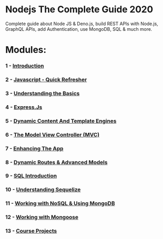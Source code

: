 # Nodejs The Complete Guide 2020

Complete guide about Node JS & Deno.js, build REST APIs with Node.js, GraphQL APIs, add Authentication, use MongoDB, SQL & much more.

# Modules:

### 1 - [Introduction](https://gitlab.com/mdLima0/nodejs-the-complete-guide-2020/-/tree/express-js/introduction)

### 2 - [Javascript - Quick Refresher](https://gitlab.com/mdLima0/nodejs-the-complete-guide-2020/-/tree/express-js/javascript)

### 3 - [Understanding the Basics](https://gitlab.com/mdLima0/nodejs-the-complete-guide-2020/-/tree/express-js/basics)

### 4 - [Express.Js](https://gitlab.com/mdLima0/nodejs-the-complete-guide-2020/-/tree/express-js/expressJS)

### 5 - [Dynamic Content And Template Engines](https://gitlab.com/mdLima0/nodejs-the-complete-guide-2020/-/tree/master/dynamic-content-and-templating-engines)

### 6 - [The Model View Controller (MVC)](https://gitlab.com/mdLima0/nodejs-the-complete-guide-2020/-/tree/master/model-view-controler)

### 7 - [Enhancing The App](https://gitlab.com/mdLima0/nodejs-the-complete-guide-2020/-/tree/master/enhancing-the-app)

### 8 - [Dynamic Routes & Advanced Models](https://gitlab.com/mdLima0/nodejs-the-complete-guide-2020/-/tree/master/dynamic-routes-and-advanced-models)

### 9 - [SQL Introduction](https://gitlab.com/mdLima0/nodejs-the-complete-guide-2020/-/tree/master/sql-introduction)

### 10 - [Understanding Sequelize](https://gitlab.com/mdLima0/nodejs-the-complete-guide-2020/-/tree/master/sequelize-introduction)

### 11 - [Working with NoSQL & Using MongoDB](https://gitlab.com/mdLima0/nodejs-the-complete-guide-2020/-/tree/master/nosql-introduction)

### 12 - [Working with Mongoose](https://https://gitlab.com/mdLima0/nodejs-the-complete-guide-2020/-/tree/mongoose)

### 13 - [Course Projects](https://gitlab.com/mdLima0/nodejs-the-complete-guide-2020/-/tree/express-js/assignments)
